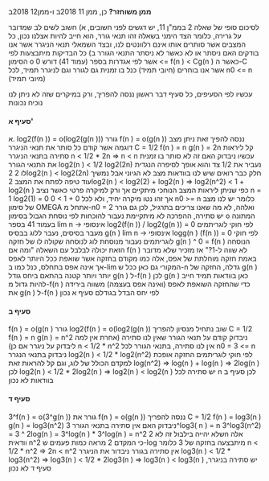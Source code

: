 **ממן משוחזר?** כן, ממן 11 2018ב ו-ממן12 2018ב


לסיכום סופי של שאלה 2 בממ"ן 11, 
יש דגשים לפני חשובים, 
א) חשוב לשים לב שמדובר על גרירה, כלומר הצד הימני בשאלה זהו תנאי גורר, הוא חייב להיות אצלנו נכון, כל המצבים אשר סותרים אותו אינם רלוונטים לנו, ובצד השמאלי תנאי הניגרר אשר אנו בודקים האם ניסתר או לא כאשר לא ניסתר התנאי הגורר
ב) כל הבדיקות מיתבצעות לפי הסימון o אשר לפי אגדרות בספר (עמוד 41) דורש 
0 <= f(n ) < Cg(n )
כאשר ה-C אשר אנו בוחרים (חיובי תמיד) כנל בו זמנית גם לגורר וגם לניגרר  תמיד, לכל n0 <= n (מיובי תמיד)

עכשיו לפי הסעיפים, כל סעיף דבר ראשון ננסה להפריך, ורק במיקרים שזה לא ניתן לנו נוכיח נכונות

#### סעיף א'
א. log2(f(n )) = o(log2(g(n ))) גורר f(n ) = o(g(n ))
ננסה להפיך זאת ניתן מצב דוגמה אשר קודם כל סותר את תנאי הניגרר
C = 1/2
f(n ) = n
g(n ) = 2n
קל ליראות סתירה בתנאי הניגרר
n < 1/2 * 2n => n < n
עכשיו ניבדוק האם זה לא סותר בו זמנית את התנאי הגורר
log2(n ) < 1/2 log2(2n) 
נעביר את 1/2 צד והוא אופך לסיפרה הנגדית לו 2
2log2(n ) < log2(2n)
חלק כבר רואים שיש לנו בוודאות מצב לא הגיוני אבל נמשיך עוד טיפה לפתח את המצב
2log2(n ) < log2(2) + log2(n ) => log2(n^2) < 1 + log2(n )
כפי שניתן ליראות המצב הנוחכי מיתקיים אך ורק למיקרה פרטי כאשר נציב n = 1
log2(1) = 0
0 < 1 + 0
אך זהו נטו מיקרה יחיד, ולא לכל n0 >= n כלומר יש לנו מצב של סימון OMEGA אתחל מ-n0 = 2 ואלהה, לא מה שאנו צריכים בתרגיל, לכן גם גורר יש סתירה, ההפרכה לא מיתקיימת
נעבור להוכחות
לפי נוסחת הגבול בסימון o המתונה בעמוד 41 בספר
lim n -> אינסופי log2(f(n )) / log2(g(n )) = 0
לפי חוקי לוגריתמים מעבר בסיסים, נעבר ללוג בבסיס g(n )
lim n -> אינסופי logg(n ) (f(n )) = 0 
לפי חוקי לוגריתמים נעבור מנוסחת לוג לנוסחה שקולה לו של חזקה
g(n ) ^ 0 = f(n )
הנוסחה הזאת יכולה לבלבל עם השאלה "ומה אם f(n ) לא שווה ל-1?" אז מזכיר שלא מדובר באמת חזקה מוחלתת של אפס, אלה כמו מקודם בחזקה אשר שואפת ככל היותר לאפס אך אינה אפס בתחלס, כנל כמו ב-lim המקורי גם כאן ככל ש-n גדלה, החזקה של g(n ) יותר ויותר קטנה בהתאם ביחס גודל g(n ) ל-f(n ) לכן g(n ) כאן בוודאות תמיד חייב להיות גדול מ-f(n ) כדי שהחזקה השואפת לאפס (ואינה אפס בעצמה) משווה בירידה את g(n ) ל-f(n ) לפי יחס הבדל בגודלם
סעיף א נכון


#### סעיף ב
f(n ) = o(g(n ) גורר log2(f(n ) = o(log2(g(n ))
שוב נתחיל מנסיון להפריך
С = 1/2
f(n ) = n
g(n ) = n^2
ניבדוק קודם על תנאי הגורר שאין לנו סתירה (אחרת אין למה ליבדוק על ניגרר אם כן)
n < 1/2 * n^2
אין לנו סתירה, בתנאי הגורר לכל n0 = 3 <= n
ניבדוק בתנאי הנגרר
log2(n ) < 1/2 * log2(n^2)
לפי חוקי לוגריתמים החזקה אופכת למקדם הכולל של לוג, וגם קל להראות זאת 
log(n^2) => log(n ) + log(n ) => 2log(n )
לכן
log2(n ) < 1/2 * 2log2(n ) => log2(n ) < log2(n )
יש סתירה לכל n 
לכן סעיף ב בוודאות לא נכון



#### סעיף ד  
3^f(n ) = o(3^g(n ))
גורר את f(n ) = o(g(n ))
ננסה להפריך
C = 1/2
f(n ) = log3(n ) 
g(n ) = log3(n^2)
ניבדוק האם אין סתירה בתנאי הגורר
3^log3( n ) = n
3^log3(n^2) = 3 ^ 2log(n ) = 3^log(n ) * 3^log(n ) = n^2 
שלא יהייה בילבול זה לא 2n אלה וודאית n^2 כי המקדם 2 מראה כמות פעמים ש-log מיתבצעה בחזקה של 3 
כלומר
n < 1/2 * n^2 => 2n < n^2
אין סתירה בגורר
ניבדור את הניגרר
log3(n ) < 1/2 * log3(n^2) => log3(n ) < 1/2 * 2log3(n ) => log3(n ) < log3(n )
יש סתירה בניגרר, סעיף ד לא נכון
